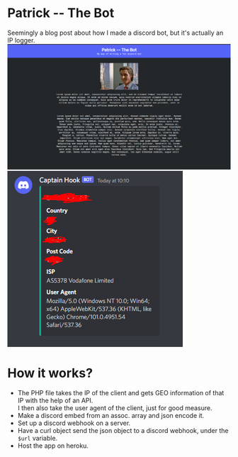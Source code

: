 # Patrick -- The Bot
Seemingly a blog post about how I made a discord bot, but it's actually an IP logger.
![intro](./assets/img/intro.PNG)
![dc](./assets/img/dc.PNG)

# How it works?
-  The PHP file takes the IP of the client and gets GEO information of that IP with the help of an API.  
I then also take the user agent of the client, just for good measure.  
-  Make a discord embed from an assoc. array and json encode it.
- Set up a discord webhook on a server.
- Have a curl object send the json object to a discord webhook, under the `$url` variable.
- Host the app on heroku.